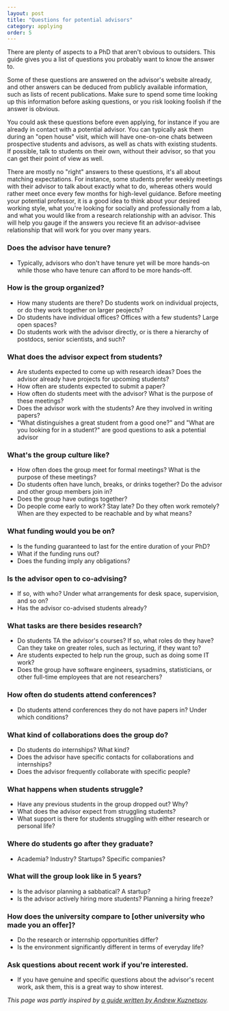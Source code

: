 ```yaml
---
layout: post
title: "Questions for potential advisors"
category: applying
order: 5
---
```


There are plenty of aspects to a PhD that aren't obvious to outsiders.
This guide gives you a list of questions you probably want to know the answer to.

Some of these questions are answered on the advisor's website already, and other answers can be deduced from publicly available information, such as lists of recent publications.
Make sure to spend some time looking up this information before asking questions, or you risk looking foolish if the answer is obvious.

You could ask these questions before even applying, for instance if you are already in contact with a potential advisor.
You can typically ask them during an "open house" visit, which will have one-on-one chats between prospective students and advisors, as well as chats with existing students.
If possible, talk to students on their own, without their advisor, so that you can get their point of view as well.

There are mostly no "right" answers to these questions, it's all about matching expectations.
For instance, some students prefer weekly meetings with their advisor to talk about exactly what to do, whereas others would rather meet once every few months for high-level guidance. Before meeting your potential professor, it is a good idea to think about your desired working style, what you're looking for socially and professionally from a lab, and what you would like from a research relationship with an advisor. This will help you gauge if the answers you recieve fit an advisor-advisee relationship that will work for you over many years.


### Does the advisor have tenure?

- Typically, advisors who don't have tenure yet will be more hands-on while those who have tenure can afford to be more hands-off.


### How is the group organized?

- How many students are there? Do students work on individual projects, or do they work together on larger peojects?
- Do students have individual offices? Offices with a few students? Large open spaces?
- Do students work with the advisor directly, or is there a hierarchy of postdocs, senior scientists, and such?


### What does the advisor expect from students?

- Are students expected to come up with research ideas? Does the advisor already have projects for upcoming students?
- How often are students expected to submit a paper?
- How often do students meet with the advisor? What is the purpose of these meetings?
- Does the advisor work with the students? Are they involved in writing papers?
- "What distinguishes a great student from a good one?" and "What are you looking for in a student?" are good questions to ask a potential advisor


### What's the group culture like?

- How often does the group meet for formal meetings? What is the purpose of these meetings?
- Do students often have lunch, breaks, or drinks together? Do the advisor and other group members join in?
- Does the group have outings together?
- Do people come early to work? Stay late? Do they often work remotely? When are they expected to be reachable and by what means?


### What funding would you be on?

- Is the funding guaranteed to last for the entire duration of your PhD?
- What if the funding runs out?
- Does the funding imply any obligations?


### Is the advisor open to co-advising?

- If so, with who? Under what arrangements for desk space, supervision, and so on?
- Has the advisor co-advised students already?


### What tasks are there besides research?

- Do students TA the advisor's courses? If so, what roles do they have? Can they take on greater roles, such as lecturing, if they want to?
- Are students expected to help run the group, such as doing some IT work?
- Does the group have software engineers, sysadmins, statisticians, or other full-time employees that are not researchers?


### How often do students attend conferences?

- Do students attend conferences they do not have papers in? Under which conditions?


### What kind of collaborations does the group do?

- Do students do internships? What kind?
- Does the advisor have specific contacts for collaborations and internships?
- Does the advisor frequently collaborate with specific people?


### What happens when students struggle?

- Have any previous students in the group dropped out? Why?
- What does the advisor expect from struggling students?
- What support is there for students struggling with either research or personal life?


### Where do students go after they graduate?

- Academia? Industry? Startups? Specific companies?


### What will the group look like in 5 years?

- Is the advisor planning a sabbatical? A startup?
- Is the advisor actively hiring more students? Planning a hiring freeze?


### How does the university compare to [other university who made you an offer]?

- Do the research or internship opportunities differ?
- Is the environment significantly different in terms of everyday life?


### Ask questions about recent work if you're interested.

- If you have genuine and specific questions about the advisor's recent work, ask them, this is a great way to show interest.


_This page was partly inspired by [a guide written by Andrew Kuznetsov](https://twitter.com/andrewkuznet/status/1433129701476732929)._
